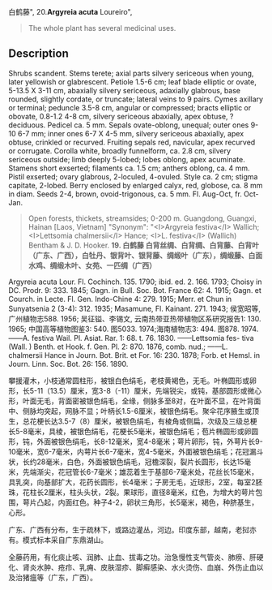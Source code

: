 白鹤藤",
20.**Argyreia acuta** Loureiro",

> The whole plant has several medicinal uses.

## Description
Shrubs scandent. Stems terete; axial parts silvery sericeous when young, later yellowish or glabrescent. Petiole 1.5-6 cm; leaf blade elliptic or ovate, 5-13.5 X 3-11 cm, abaxially silvery sericeous, adaxially glabrous, base rounded, slightly cordate, or truncate; lateral veins to 9 pairs. Cymes axillary or terminal; peduncle 3.5-8 cm, angular or compressed; bracts elliptic or obovate, 0.8-1.2 4-8 cm, silvery sericeous abaxially, apex obtuse, ?deciduous. Pedicel ca. 5 mm. Sepals ovate-oblong, unequal; outer ones 9-10 6-7 mm; inner ones 6-7 X 4-5 mm, silvery sericeous abaxially, apex obtuse, crinkled or recurved. Fruiting sepals red, navicular, apex recurved or corrugate. Corolla white, broadly funnelform, ca. 2.8 cm, silvery sericeous outside; limb deeply 5-lobed; lobes oblong, apex acuminate. Stamens short exserted; filaments ca. 1.5 cm; anthers oblong, ca. 4 mm. Pistil exserted; ovary glabrous, 2-loculed, 4-ovuled. Style ca. 2 cm; stigma capitate, 2-lobed. Berry enclosed by enlarged calyx, red, globose, ca. 8 mm in diam. Seeds 2-4, brown, ovoid-trigonous, ca. 5 mm. Fl. Aug-Oct, fr. Oct-Jan.

> Open forests, thickets, streamsides; 0-200 m. Guangdong, Guangxi, Hainan [Laos, Vietnam]
  "Synonym": "&lt;I&gt;Argyreia festiva&lt;/I&gt; Wallich; &lt;I&gt;Lettsomia chalmersii&lt;/I&gt; Hance; &lt;I&gt;L. festiva&lt;/I&gt; (Wallich) Bentham &amp; J. D. Hooker.
**19. 白鹤藤 白背丝绸、白背绸、白背藤、白背叶（广东、广西），白牡丹、银背叶、银背藤、绸缎叶（广东），绸缎藤、白面水鸡、绸缎木叶、女苑、一匹绸（广西）**

Argyreia acuta Lour. Fl. Cochinch. 135. 1790; ibid. ed. 2. 166. 1793; Choisy in DC. Prodr. 9: 333. 1845; Gagn. in Bull. Soc. Bot. France 62: 4. 1915; Gagn. et Courch. in Lecte. Fl. Gen. Indo-Chine 4: 279. 1915; Merr. et Chun in Sunyatsenia 2 (3-4): 312. 1935; Masamune, Fl. Kainant. 271. 1943; 侯宽昭等, 广州植物志588. 1956; 吴征镒、李锡文, 云南热带亚热带植物区系研究报告1: 130. 1965; 中国高等植物图鉴3: 540. 图5033. 1974;海南植物志3: 494. 图878. 1974.——A. festiva Wail. Pl. Asiat. Rar. 1: 68. t. 76. 1830. ——Lettsomia fes- tiva (Wall. ) Benth. et Hook. f. Gen. Pl. 2: 870. 1876, comb. nud.; ——L. chalmersii Hance in Journ. Bot. Brit. et For. 16: 230. 1878; Forb. et Hemsl. in Journ. Linn. Soc. Bot. 26: 156. 1890.

攀援灌木，小枝通常圆柱形，被银白色绢毛，老枝黄褐色，无毛。叶椭圆形或卵形，长5-11（13.5）厘米，宽3-8（-11）厘米，先端锐尖，或钝，基部圆形或微心形，叶面无毛，背面密被银色绢毛，全缘，侧脉多至8对，在叶面不显，在叶背面中、侧脉均突起，网脉不显；叶柄长1.5-6厘米，被银色绢毛。聚伞花序腋生或顶生，总花梗长达3.5-7（8）厘米，被银色绢毛，有棱角或侧扁，次级及三级总梗长5-8毫米，具棱，被银色绢毛，花梗长5毫米，被银色绢毛；苞片椭圆形或卵圆形，钝，外面被银色绢毛，长8-12毫米，宽4-8毫米；萼片卵形，钝，外萼片长9-10毫米，宽6-7毫米，内萼片长6-7毫米，宽4-5毫米，外面被银色绢毛；花冠漏斗状，长约28毫米，白色，外面被银色绢毛，冠檐深裂，裂片长圆形，长达15毫米，先端渐尖，花冠管长6-7毫米；雄蕊着生于基部6-7毫米处，花丝长15毫米，具乳突，向基部扩大，花药长圆形，长4毫米；子房无毛，近球形，2室，每室2胚珠，花柱长2厘米，柱头头状，2裂。果球形，直径8毫米，红色，为增大的萼片包围，萼片凸起，内面红色。种子4-2，卵状三角形，长5毫米，褐色，种脐基生，心形。

广东、广西有分布，生于疏林下，或路边灌丛，河边。印度东部，越南，老挝亦有。模式标本采自广东鼎湖山。

全藤药用，有化痰止咳、润肺、止血、拔毒之功。治急慢性支气管炎、肺痨、肝硬化、肾炎水肿、疮疖、乳痈、皮肤湿疹、脚癣感染、水火烫伤、血崩、外伤止血以及治猪瘟等（广东，广西）。

